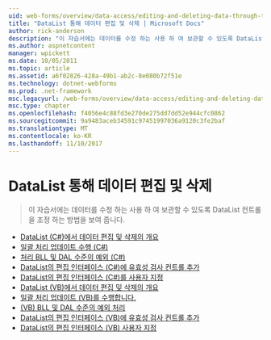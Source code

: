 ```yaml
---
uid: web-forms/overview/data-access/editing-and-deleting-data-through-the-datalist/index
title: "DataList 통해 데이터 편집 및 삭제 | Microsoft Docs"
author: rick-anderson
description: "이 자습서에는 데이터를 수정 하는 사용 하 여 보관할 수 있도록 DataList 컨트롤을 조정 하는 방법을 보여 줍니다."
ms.author: aspnetcontent
manager: wpickett
ms.date: 10/05/2011
ms.topic: article
ms.assetid: a6f02826-428a-49b1-ab2c-8e080b72f51e
ms.technology: dotnet-webforms
ms.prod: .net-framework
msc.legacyurl: /web-forms/overview/data-access/editing-and-deleting-data-through-the-datalist
msc.type: chapter
ms.openlocfilehash: f4056e4c88fd3e270de275dd7dd52e944cfc0862
ms.sourcegitcommit: 9a9483aceb34591c97451997036a9120c3fe2baf
ms.translationtype: MT
ms.contentlocale: ko-KR
ms.lasthandoff: 11/10/2017
---
```

<a name="editing-and-deleting-data-through-the-datalist"></a>DataList 통해 데이터 편집 및 삭제
====================
> 이 자습서에는 데이터를 수정 하는 사용 하 여 보관할 수 있도록 DataList 컨트롤을 조정 하는 방법을 보여 줍니다.


- [DataList (C#)에서 데이터 편집 및 삭제의 개요](an-overview-of-editing-and-deleting-data-in-the-datalist-cs.md)
- [일괄 처리 업데이트 수행 (C#)](performing-batch-updates-cs.md)
- [처리 BLL 및 DAL 수준의 예외 (C#)](handling-bll-and-dal-level-exceptions-cs.md)
- [DataList의 편집 인터페이스 (C#)에 유효성 검사 컨트롤 추가](adding-validation-controls-to-the-datalist-s-editing-interface-cs.md)
- [DataList의 편집 인터페이스 (C#)를 사용자 지정](customizing-the-datalist-s-editing-interface-cs.md)
- [DataList (VB)에서 데이터 편집 및 삭제의 개요](an-overview-of-editing-and-deleting-data-in-the-datalist-vb.md)
- [일괄 처리 업데이트 (VB)를 수행합니다.](performing-batch-updates-vb.md)
- [(VB) BLL 및 DAL 수준의 예외 처리](handling-bll-and-dal-level-exceptions-vb.md)
- [DataList의 편집 인터페이스 (VB)에 유효성 검사 컨트롤 추가](adding-validation-controls-to-the-datalist-s-editing-interface-vb.md)
- [DataList의 편집 인터페이스 (VB) 사용자 지정](customizing-the-datalist-s-editing-interface-vb.md)
